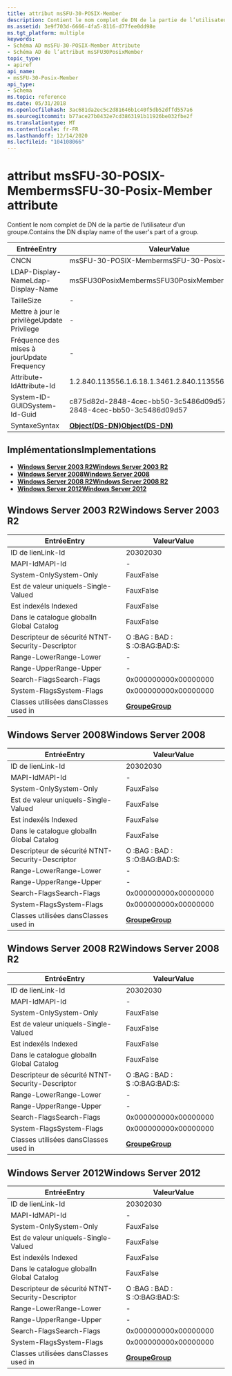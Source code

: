 ```yaml
---
title: attribut msSFU-30-POSIX-Member
description: Contient le nom complet de DN de la partie de l’utilisateur d’un groupe.
ms.assetid: 3e9f703d-6666-4fa5-8116-d77fee0dd98e
ms.tgt_platform: multiple
keywords:
- Schéma AD msSFU-30-POSIX-Member Attribute
- Schéma AD de l’attribut msSFU30PosixMember
topic_type:
- apiref
api_name:
- msSFU-30-Posix-Member
api_type:
- Schema
ms.topic: reference
ms.date: 05/31/2018
ms.openlocfilehash: 3ac681da2ec5c2d81646b1c40f5db52dffd557a6
ms.sourcegitcommit: b77ace27b0432e7cd3863191b11926be032fbe2f
ms.translationtype: MT
ms.contentlocale: fr-FR
ms.lasthandoff: 12/14/2020
ms.locfileid: "104108066"
---
```

# <a name="mssfu-30-posix-member-attribute"></a><span data-ttu-id="64e6e-105">attribut msSFU-30-POSIX-Member</span><span class="sxs-lookup"><span data-stu-id="64e6e-105">msSFU-30-Posix-Member attribute</span></span>

<span data-ttu-id="64e6e-106">Contient le nom complet de DN de la partie de l’utilisateur d’un groupe.</span><span class="sxs-lookup"><span data-stu-id="64e6e-106">Contains the DN display name of the user's part of a group.</span></span>



| <span data-ttu-id="64e6e-107">Entrée</span><span class="sxs-lookup"><span data-stu-id="64e6e-107">Entry</span></span> | <span data-ttu-id="64e6e-108">Valeur</span><span class="sxs-lookup"><span data-stu-id="64e6e-108">Value</span></span> |
|-------------------|-----------------------------------------|
| <span data-ttu-id="64e6e-109">CN</span><span class="sxs-lookup"><span data-stu-id="64e6e-109">CN</span></span>                | <span data-ttu-id="64e6e-110">msSFU-30-POSIX-Member</span><span class="sxs-lookup"><span data-stu-id="64e6e-110">msSFU-30-Posix-Member</span></span>                   |
| <span data-ttu-id="64e6e-111">LDAP-Display-Name</span><span class="sxs-lookup"><span data-stu-id="64e6e-111">Ldap-Display-Name</span></span> | <span data-ttu-id="64e6e-112">msSFU30PosixMember</span><span class="sxs-lookup"><span data-stu-id="64e6e-112">msSFU30PosixMember</span></span>                      |
| <span data-ttu-id="64e6e-113">Taille</span><span class="sxs-lookup"><span data-stu-id="64e6e-113">Size</span></span>              | \-                                      |
| <span data-ttu-id="64e6e-114">Mettre à jour le privilège</span><span class="sxs-lookup"><span data-stu-id="64e6e-114">Update Privilege</span></span>  | \-                                      |
| <span data-ttu-id="64e6e-115">Fréquence des mises à jour</span><span class="sxs-lookup"><span data-stu-id="64e6e-115">Update Frequency</span></span>  | \-                                      |
| <span data-ttu-id="64e6e-116">Attribute-Id</span><span class="sxs-lookup"><span data-stu-id="64e6e-116">Attribute-Id</span></span>      | <span data-ttu-id="64e6e-117">1.2.840.113556.1.6.18.1.346</span><span class="sxs-lookup"><span data-stu-id="64e6e-117">1.2.840.113556.1.6.18.1.346</span></span>             |
| <span data-ttu-id="64e6e-118">System-ID-GUID</span><span class="sxs-lookup"><span data-stu-id="64e6e-118">System-Id-Guid</span></span>    | <span data-ttu-id="64e6e-119">c875d82d-2848-4cec-bb50-3c5486d09d57</span><span class="sxs-lookup"><span data-stu-id="64e6e-119">c875d82d-2848-4cec-bb50-3c5486d09d57</span></span>    |
| <span data-ttu-id="64e6e-120">Syntaxe</span><span class="sxs-lookup"><span data-stu-id="64e6e-120">Syntax</span></span>            | [<span data-ttu-id="64e6e-121">**Object(DS-DN)**</span><span class="sxs-lookup"><span data-stu-id="64e6e-121">**Object(DS-DN)**</span></span>](s-object-ds-dn.md) |



## <a name="implementations"></a><span data-ttu-id="64e6e-122">Implémentations</span><span class="sxs-lookup"><span data-stu-id="64e6e-122">Implementations</span></span>

-   [<span data-ttu-id="64e6e-123">**Windows Server 2003 R2**</span><span class="sxs-lookup"><span data-stu-id="64e6e-123">**Windows Server 2003 R2**</span></span>](#windows-server-2003-r2)
-   [<span data-ttu-id="64e6e-124">**Windows Server 2008**</span><span class="sxs-lookup"><span data-stu-id="64e6e-124">**Windows Server 2008**</span></span>](#windows-server-2008)
-   [<span data-ttu-id="64e6e-125">**Windows Server 2008 R2**</span><span class="sxs-lookup"><span data-stu-id="64e6e-125">**Windows Server 2008 R2**</span></span>](#windows-server-2008-r2)
-   [<span data-ttu-id="64e6e-126">**Windows Server 2012**</span><span class="sxs-lookup"><span data-stu-id="64e6e-126">**Windows Server 2012**</span></span>](#windows-server-2012)

## <a name="windows-server-2003-r2"></a><span data-ttu-id="64e6e-127">Windows Server 2003 R2</span><span class="sxs-lookup"><span data-stu-id="64e6e-127">Windows Server 2003 R2</span></span>



| <span data-ttu-id="64e6e-128">Entrée</span><span class="sxs-lookup"><span data-stu-id="64e6e-128">Entry</span></span> | <span data-ttu-id="64e6e-129">Valeur</span><span class="sxs-lookup"><span data-stu-id="64e6e-129">Value</span></span> |
|------------------------|-------------------------------------|
| <span data-ttu-id="64e6e-130">ID de lien</span><span class="sxs-lookup"><span data-stu-id="64e6e-130">Link-Id</span></span>                | <span data-ttu-id="64e6e-131">2030</span><span class="sxs-lookup"><span data-stu-id="64e6e-131">2030</span></span>                                |
| <span data-ttu-id="64e6e-132">MAPI-Id</span><span class="sxs-lookup"><span data-stu-id="64e6e-132">MAPI-Id</span></span>                | \-                                  |
| <span data-ttu-id="64e6e-133">System-Only</span><span class="sxs-lookup"><span data-stu-id="64e6e-133">System-Only</span></span>            | <span data-ttu-id="64e6e-134">Faux</span><span class="sxs-lookup"><span data-stu-id="64e6e-134">False</span></span>                               |
| <span data-ttu-id="64e6e-135">Est de valeur unique</span><span class="sxs-lookup"><span data-stu-id="64e6e-135">Is-Single-Valued</span></span>       | <span data-ttu-id="64e6e-136">Faux</span><span class="sxs-lookup"><span data-stu-id="64e6e-136">False</span></span>                               |
| <span data-ttu-id="64e6e-137">Est indexé</span><span class="sxs-lookup"><span data-stu-id="64e6e-137">Is Indexed</span></span>             | <span data-ttu-id="64e6e-138">Faux</span><span class="sxs-lookup"><span data-stu-id="64e6e-138">False</span></span>                               |
| <span data-ttu-id="64e6e-139">Dans le catalogue global</span><span class="sxs-lookup"><span data-stu-id="64e6e-139">In Global Catalog</span></span>      | <span data-ttu-id="64e6e-140">Faux</span><span class="sxs-lookup"><span data-stu-id="64e6e-140">False</span></span>                               |
| <span data-ttu-id="64e6e-141">Descripteur de sécurité NT</span><span class="sxs-lookup"><span data-stu-id="64e6e-141">NT-Security-Descriptor</span></span> | <span data-ttu-id="64e6e-142">O :BAG : BAD : S :</span><span class="sxs-lookup"><span data-stu-id="64e6e-142">O:BAG:BAD:S:</span></span>                        |
| <span data-ttu-id="64e6e-143">Range-Lower</span><span class="sxs-lookup"><span data-stu-id="64e6e-143">Range-Lower</span></span>            | \-                                  |
| <span data-ttu-id="64e6e-144">Range-Upper</span><span class="sxs-lookup"><span data-stu-id="64e6e-144">Range-Upper</span></span>            | \-                                  |
| <span data-ttu-id="64e6e-145">Search-Flags</span><span class="sxs-lookup"><span data-stu-id="64e6e-145">Search-Flags</span></span>           | <span data-ttu-id="64e6e-146">0x00000000</span><span class="sxs-lookup"><span data-stu-id="64e6e-146">0x00000000</span></span>                          |
| <span data-ttu-id="64e6e-147">System-Flags</span><span class="sxs-lookup"><span data-stu-id="64e6e-147">System-Flags</span></span>           | <span data-ttu-id="64e6e-148">0x00000000</span><span class="sxs-lookup"><span data-stu-id="64e6e-148">0x00000000</span></span>                          |
| <span data-ttu-id="64e6e-149">Classes utilisées dans</span><span class="sxs-lookup"><span data-stu-id="64e6e-149">Classes used in</span></span>        | [<span data-ttu-id="64e6e-150">**Groupe**</span><span class="sxs-lookup"><span data-stu-id="64e6e-150">**Group**</span></span>](c-group.md)<br/> |



## <a name="windows-server-2008"></a><span data-ttu-id="64e6e-151">Windows Server 2008</span><span class="sxs-lookup"><span data-stu-id="64e6e-151">Windows Server 2008</span></span>



| <span data-ttu-id="64e6e-152">Entrée</span><span class="sxs-lookup"><span data-stu-id="64e6e-152">Entry</span></span> | <span data-ttu-id="64e6e-153">Valeur</span><span class="sxs-lookup"><span data-stu-id="64e6e-153">Value</span></span> |
|------------------------|-------------------------------------|
| <span data-ttu-id="64e6e-154">ID de lien</span><span class="sxs-lookup"><span data-stu-id="64e6e-154">Link-Id</span></span>                | <span data-ttu-id="64e6e-155">2030</span><span class="sxs-lookup"><span data-stu-id="64e6e-155">2030</span></span>                                |
| <span data-ttu-id="64e6e-156">MAPI-Id</span><span class="sxs-lookup"><span data-stu-id="64e6e-156">MAPI-Id</span></span>                | \-                                  |
| <span data-ttu-id="64e6e-157">System-Only</span><span class="sxs-lookup"><span data-stu-id="64e6e-157">System-Only</span></span>            | <span data-ttu-id="64e6e-158">Faux</span><span class="sxs-lookup"><span data-stu-id="64e6e-158">False</span></span>                               |
| <span data-ttu-id="64e6e-159">Est de valeur unique</span><span class="sxs-lookup"><span data-stu-id="64e6e-159">Is-Single-Valued</span></span>       | <span data-ttu-id="64e6e-160">Faux</span><span class="sxs-lookup"><span data-stu-id="64e6e-160">False</span></span>                               |
| <span data-ttu-id="64e6e-161">Est indexé</span><span class="sxs-lookup"><span data-stu-id="64e6e-161">Is Indexed</span></span>             | <span data-ttu-id="64e6e-162">Faux</span><span class="sxs-lookup"><span data-stu-id="64e6e-162">False</span></span>                               |
| <span data-ttu-id="64e6e-163">Dans le catalogue global</span><span class="sxs-lookup"><span data-stu-id="64e6e-163">In Global Catalog</span></span>      | <span data-ttu-id="64e6e-164">Faux</span><span class="sxs-lookup"><span data-stu-id="64e6e-164">False</span></span>                               |
| <span data-ttu-id="64e6e-165">Descripteur de sécurité NT</span><span class="sxs-lookup"><span data-stu-id="64e6e-165">NT-Security-Descriptor</span></span> | <span data-ttu-id="64e6e-166">O :BAG : BAD : S :</span><span class="sxs-lookup"><span data-stu-id="64e6e-166">O:BAG:BAD:S:</span></span>                        |
| <span data-ttu-id="64e6e-167">Range-Lower</span><span class="sxs-lookup"><span data-stu-id="64e6e-167">Range-Lower</span></span>            | \-                                  |
| <span data-ttu-id="64e6e-168">Range-Upper</span><span class="sxs-lookup"><span data-stu-id="64e6e-168">Range-Upper</span></span>            | \-                                  |
| <span data-ttu-id="64e6e-169">Search-Flags</span><span class="sxs-lookup"><span data-stu-id="64e6e-169">Search-Flags</span></span>           | <span data-ttu-id="64e6e-170">0x00000000</span><span class="sxs-lookup"><span data-stu-id="64e6e-170">0x00000000</span></span>                          |
| <span data-ttu-id="64e6e-171">System-Flags</span><span class="sxs-lookup"><span data-stu-id="64e6e-171">System-Flags</span></span>           | <span data-ttu-id="64e6e-172">0x00000000</span><span class="sxs-lookup"><span data-stu-id="64e6e-172">0x00000000</span></span>                          |
| <span data-ttu-id="64e6e-173">Classes utilisées dans</span><span class="sxs-lookup"><span data-stu-id="64e6e-173">Classes used in</span></span>        | [<span data-ttu-id="64e6e-174">**Groupe**</span><span class="sxs-lookup"><span data-stu-id="64e6e-174">**Group**</span></span>](c-group.md)<br/> |



## <a name="windows-server-2008-r2"></a><span data-ttu-id="64e6e-175">Windows Server 2008 R2</span><span class="sxs-lookup"><span data-stu-id="64e6e-175">Windows Server 2008 R2</span></span>



| <span data-ttu-id="64e6e-176">Entrée</span><span class="sxs-lookup"><span data-stu-id="64e6e-176">Entry</span></span> | <span data-ttu-id="64e6e-177">Valeur</span><span class="sxs-lookup"><span data-stu-id="64e6e-177">Value</span></span> |
|------------------------|-------------------------------------|
| <span data-ttu-id="64e6e-178">ID de lien</span><span class="sxs-lookup"><span data-stu-id="64e6e-178">Link-Id</span></span>                | <span data-ttu-id="64e6e-179">2030</span><span class="sxs-lookup"><span data-stu-id="64e6e-179">2030</span></span>                                |
| <span data-ttu-id="64e6e-180">MAPI-Id</span><span class="sxs-lookup"><span data-stu-id="64e6e-180">MAPI-Id</span></span>                | \-                                  |
| <span data-ttu-id="64e6e-181">System-Only</span><span class="sxs-lookup"><span data-stu-id="64e6e-181">System-Only</span></span>            | <span data-ttu-id="64e6e-182">Faux</span><span class="sxs-lookup"><span data-stu-id="64e6e-182">False</span></span>                               |
| <span data-ttu-id="64e6e-183">Est de valeur unique</span><span class="sxs-lookup"><span data-stu-id="64e6e-183">Is-Single-Valued</span></span>       | <span data-ttu-id="64e6e-184">Faux</span><span class="sxs-lookup"><span data-stu-id="64e6e-184">False</span></span>                               |
| <span data-ttu-id="64e6e-185">Est indexé</span><span class="sxs-lookup"><span data-stu-id="64e6e-185">Is Indexed</span></span>             | <span data-ttu-id="64e6e-186">Faux</span><span class="sxs-lookup"><span data-stu-id="64e6e-186">False</span></span>                               |
| <span data-ttu-id="64e6e-187">Dans le catalogue global</span><span class="sxs-lookup"><span data-stu-id="64e6e-187">In Global Catalog</span></span>      | <span data-ttu-id="64e6e-188">Faux</span><span class="sxs-lookup"><span data-stu-id="64e6e-188">False</span></span>                               |
| <span data-ttu-id="64e6e-189">Descripteur de sécurité NT</span><span class="sxs-lookup"><span data-stu-id="64e6e-189">NT-Security-Descriptor</span></span> | <span data-ttu-id="64e6e-190">O :BAG : BAD : S :</span><span class="sxs-lookup"><span data-stu-id="64e6e-190">O:BAG:BAD:S:</span></span>                        |
| <span data-ttu-id="64e6e-191">Range-Lower</span><span class="sxs-lookup"><span data-stu-id="64e6e-191">Range-Lower</span></span>            | \-                                  |
| <span data-ttu-id="64e6e-192">Range-Upper</span><span class="sxs-lookup"><span data-stu-id="64e6e-192">Range-Upper</span></span>            | \-                                  |
| <span data-ttu-id="64e6e-193">Search-Flags</span><span class="sxs-lookup"><span data-stu-id="64e6e-193">Search-Flags</span></span>           | <span data-ttu-id="64e6e-194">0x00000000</span><span class="sxs-lookup"><span data-stu-id="64e6e-194">0x00000000</span></span>                          |
| <span data-ttu-id="64e6e-195">System-Flags</span><span class="sxs-lookup"><span data-stu-id="64e6e-195">System-Flags</span></span>           | <span data-ttu-id="64e6e-196">0x00000000</span><span class="sxs-lookup"><span data-stu-id="64e6e-196">0x00000000</span></span>                          |
| <span data-ttu-id="64e6e-197">Classes utilisées dans</span><span class="sxs-lookup"><span data-stu-id="64e6e-197">Classes used in</span></span>        | [<span data-ttu-id="64e6e-198">**Groupe**</span><span class="sxs-lookup"><span data-stu-id="64e6e-198">**Group**</span></span>](c-group.md)<br/> |



## <a name="windows-server-2012"></a><span data-ttu-id="64e6e-199">Windows Server 2012</span><span class="sxs-lookup"><span data-stu-id="64e6e-199">Windows Server 2012</span></span>



| <span data-ttu-id="64e6e-200">Entrée</span><span class="sxs-lookup"><span data-stu-id="64e6e-200">Entry</span></span> | <span data-ttu-id="64e6e-201">Valeur</span><span class="sxs-lookup"><span data-stu-id="64e6e-201">Value</span></span> |
|------------------------|-------------------------------------|
| <span data-ttu-id="64e6e-202">ID de lien</span><span class="sxs-lookup"><span data-stu-id="64e6e-202">Link-Id</span></span>                | <span data-ttu-id="64e6e-203">2030</span><span class="sxs-lookup"><span data-stu-id="64e6e-203">2030</span></span>                                |
| <span data-ttu-id="64e6e-204">MAPI-Id</span><span class="sxs-lookup"><span data-stu-id="64e6e-204">MAPI-Id</span></span>                | \-                                  |
| <span data-ttu-id="64e6e-205">System-Only</span><span class="sxs-lookup"><span data-stu-id="64e6e-205">System-Only</span></span>            | <span data-ttu-id="64e6e-206">Faux</span><span class="sxs-lookup"><span data-stu-id="64e6e-206">False</span></span>                               |
| <span data-ttu-id="64e6e-207">Est de valeur unique</span><span class="sxs-lookup"><span data-stu-id="64e6e-207">Is-Single-Valued</span></span>       | <span data-ttu-id="64e6e-208">Faux</span><span class="sxs-lookup"><span data-stu-id="64e6e-208">False</span></span>                               |
| <span data-ttu-id="64e6e-209">Est indexé</span><span class="sxs-lookup"><span data-stu-id="64e6e-209">Is Indexed</span></span>             | <span data-ttu-id="64e6e-210">Faux</span><span class="sxs-lookup"><span data-stu-id="64e6e-210">False</span></span>                               |
| <span data-ttu-id="64e6e-211">Dans le catalogue global</span><span class="sxs-lookup"><span data-stu-id="64e6e-211">In Global Catalog</span></span>      | <span data-ttu-id="64e6e-212">Faux</span><span class="sxs-lookup"><span data-stu-id="64e6e-212">False</span></span>                               |
| <span data-ttu-id="64e6e-213">Descripteur de sécurité NT</span><span class="sxs-lookup"><span data-stu-id="64e6e-213">NT-Security-Descriptor</span></span> | <span data-ttu-id="64e6e-214">O :BAG : BAD : S :</span><span class="sxs-lookup"><span data-stu-id="64e6e-214">O:BAG:BAD:S:</span></span>                        |
| <span data-ttu-id="64e6e-215">Range-Lower</span><span class="sxs-lookup"><span data-stu-id="64e6e-215">Range-Lower</span></span>            | \-                                  |
| <span data-ttu-id="64e6e-216">Range-Upper</span><span class="sxs-lookup"><span data-stu-id="64e6e-216">Range-Upper</span></span>            | \-                                  |
| <span data-ttu-id="64e6e-217">Search-Flags</span><span class="sxs-lookup"><span data-stu-id="64e6e-217">Search-Flags</span></span>           | <span data-ttu-id="64e6e-218">0x00000000</span><span class="sxs-lookup"><span data-stu-id="64e6e-218">0x00000000</span></span>                          |
| <span data-ttu-id="64e6e-219">System-Flags</span><span class="sxs-lookup"><span data-stu-id="64e6e-219">System-Flags</span></span>           | <span data-ttu-id="64e6e-220">0x00000000</span><span class="sxs-lookup"><span data-stu-id="64e6e-220">0x00000000</span></span>                          |
| <span data-ttu-id="64e6e-221">Classes utilisées dans</span><span class="sxs-lookup"><span data-stu-id="64e6e-221">Classes used in</span></span>        | [<span data-ttu-id="64e6e-222">**Groupe**</span><span class="sxs-lookup"><span data-stu-id="64e6e-222">**Group**</span></span>](c-group.md)<br/> |



 

 





